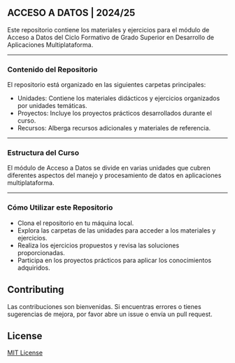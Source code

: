 ## ACCESO A DATOS | 2024/25
Este repositorio contiene los materiales y ejercicios para el módulo de Acceso a Datos del Ciclo Formativo de Grado Superior en Desarrollo de Aplicaciones Multiplataforma.

---
### Contenido del Repositorio
El repositorio está organizado en las siguientes carpetas principales:
- Unidades: Contiene los materiales didácticos y ejercicios organizados por unidades temáticas.
-   Proyectos: Incluye los proyectos prácticos desarrollados durante el curso.
-   Recursos: Alberga recursos adicionales y materiales de referencia.

---
### Estructura del Curso
El módulo de Acceso a Datos se divide en varias unidades que cubren diferentes aspectos del manejo y procesamiento de datos en aplicaciones multiplataforma.

---
### Cómo Utilizar este Repositorio
-   Clona el repositorio en tu máquina local.
-  Explora las carpetas de las unidades para acceder a los materiales y ejercicios.
-   Realiza los ejercicios propuestos y revisa las soluciones proporcionadas.
-   Participa en los proyectos prácticos para aplicar los conocimientos adquiridos.
## Contributing
Las contribuciones son bienvenidas. Si encuentras errores o tienes sugerencias de mejora, por favor abre un issue o envía un pull request.

## License
[MIT License](https://choosealicense.com/licenses/mit/)
